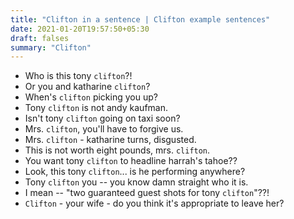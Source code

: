 ```yaml
---
title: "Clifton in a sentence | Clifton example sentences"
date: 2021-01-20T19:57:50+05:30
draft: falses
summary: "Clifton"
---
```

- Who is this tony `clifton`?!
- Or you and katharine `clifton`?
- When's `clifton` picking you up?
- Tony `clifton` is not andy kaufman.
- Isn't tony `clifton` going on taxi soon?
- Mrs. `clifton`, you'll have to forgive us.
- Mrs. `clifton` - katharine turns, disgusted.
- This is not worth eight pounds, mrs. `clifton`.
- You want tony `clifton` to headline harrah's tahoe??
- Look, this tony `clifton`... is he performing anywhere?
- Tony `clifton` you -- you know damn straight who it is.
- I mean -- "two guaranteed guest shots for tony `clifton`"??!
- `Clifton` - your wife - do you think it's appropriate to leave her?
                 
